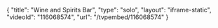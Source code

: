 {
    "title": "Wine and Spirits Bar",
    "type": "solo",
    "layout": "iframe-static",
    "videoId": "116068574",
    "url": "\/tvpembed\/116068574"
}